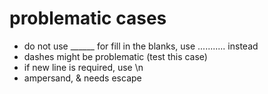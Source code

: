 # problematic cases

* do not use ______ for fill in the blanks, use ........... instead
* dashes might be problematic (test this case)
* if new line is required, use \\n
* ampersand, & needs escape
